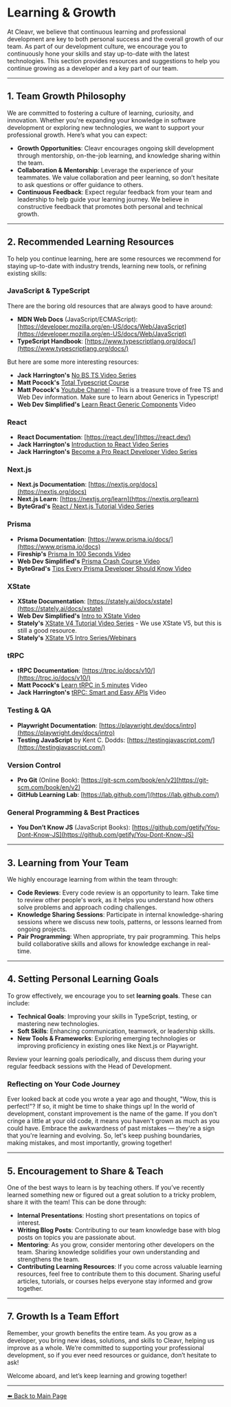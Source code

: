 # Learning & Growth

At Cleavr, we believe that continuous learning and professional development are key to both personal success and the overall growth of our team. As part of our development culture, we encourage you to continuously hone your skills and stay up-to-date with the latest technologies. This section provides resources and suggestions to help you continue growing as a developer and a key part of our team.

---

## 1. Team Growth Philosophy

We are committed to fostering a culture of learning, curiosity, and innovation. Whether you're expanding your knowledge in software development or exploring new technologies, we want to support your professional growth. Here’s what you can expect:

- **Growth Opportunities**: Cleavr encourages ongoing skill development through mentorship, on-the-job learning, and knowledge sharing within the team.
- **Collaboration & Mentorship**: Leverage the experience of your teammates. We value collaboration and peer learning, so don’t hesitate to ask questions or offer guidance to others.
- **Continuous Feedback**: Expect regular feedback from your team and leadership to help guide your learning journey. We believe in constructive feedback that promotes both personal and technical growth.

---

## 2. Recommended Learning Resources

To help you continue learning, here are some resources we recommend for staying up-to-date with industry trends, learning new tools, or refining existing skills:

### JavaScript & TypeScript

There are the boring old resources that are always good to have around:

- **MDN Web Docs** (JavaScript/ECMAScript): [https://developer.mozilla.org/en-US/docs/Web/JavaScript](https://developer.mozilla.org/en-US/docs/Web/JavaScript)
- **TypeScript Handbook**: [https://www.typescriptlang.org/docs/](https://www.typescriptlang.org/docs/)

But here are some more interesting resources:

- **Jack Harrington's** [No BS TS Video Series](https://www.youtube.com/watch?v=LKVHFHJsiO0&list=PLNqp92_EXZBJYFrpEzdO2EapvU0GOJ09n)
- **Matt Pocock's** [Total Typescript Course](https://www.totaltypescript.com/)
- **Matt Pocock's** [Youtube Channel](https://www.youtube.com/@mattpocockuk) - This is a treasure trove of free TS and Web Dev information. Make sure to learn about Generics in Typescript!
- **Web Dev Simplified's** [Learn React Generic Components](https://www.youtube.com/watch?v=5s6dIkrv6Y4) Video

### React

- **React Documentation**: [https://react.dev/](https://react.dev/)
- **Jack Harrington's** [Introduction to React Video Series](https://www.youtube.com/watch?v=j8AVXNozac8&list=PLNqp92_EXZBKa1U7JbgUwBnDk3XzYDvXe)
- **Jack Harrington's** [Become a Pro React Developer Video Series](https://www.youtube.com/watch?v=j8s01ThR7bQ&list=PLNqp92_EXZBJs6rKouX5U8-tWJgTLaeKv)

### Next.js

- **Next.js Documentation**: [https://nextjs.org/docs](https://nextjs.org/docs)
- **Next.js Learn**: [https://nextjs.org/learn](https://nextjs.org/learn)
- **ByteGrad's** [React / Next.js Tutorial Video Series](https://www.youtube.com/watch?v=Qdkg_mrniLk&list=PLK5U0tyd34tBYZ1L6rplNfFNNQPwgCRR0)

### Prisma

- **Prisma Documentation**: [https://www.prisma.io/docs/](https://www.prisma.io/docs)
- **Fireship's** [Prisma In 100 Seconds Video](https://www.youtube.com/watch?v=rLRIB6AF2Dg)
- **Web Dev Simplified's** [Prisma Crash Course Video](https://youtu.be/RebA5J-rlwg?si=hEEM70-tWdciRrXS)
- **ByteGrad's** [Tips Every Prisma Developer Should Know Video](https://www.youtube.com/watch?v=Sdd1ScMHzrI)

### XState

- **XState Documentation**: [https://stately.ai/docs/xstate](https://stately.ai/docs/xstate)
- **Web Dev Simplified's** [Intro to XState Video](https://www.youtube.com/watch?v=s0h34OkEVUE)
- **Stately's** [XState V4 Tutorial Video Series](https://www.youtube.com/watch?v=_5dAlGaqhck&list=PLvWgkXBB3dd4ocSi17y1JmMmz7S5cV8vI) - We use XState V5, but this is still a good resource.
- **Stately's** [XState V5 Intro Series/Webinars](https://www.youtube.com/watch?v=TRVjeil-y74&list=PLvWgkXBB3dd6a3Iau-azlLDlGRY63_5it)

### tRPC

- **tRPC Documentation**: [https://trpc.io/docs/v10/](https://trpc.io/docs/v10/)
- **Matt Pocock's** [Learn tRPC in 5 minutes](https://youtu.be/S6rcrkbsDI0?si=mWte7c28XxxmE_pF) Video
- **Jack Harrington's** [tRPC: Smart and Easy APIs](https://www.youtube.com/watch?v=Lam0cYOEst8) Video

### Testing & QA

- **Playwright Documentation**: [https://playwright.dev/docs/intro](https://playwright.dev/docs/intro)
- **Testing JavaScript** by Kent C. Dodds: [https://testingjavascript.com/](https://testingjavascript.com/)

### Version Control

- **Pro Git** (Online Book): [https://git-scm.com/book/en/v2](https://git-scm.com/book/en/v2)
- **GitHub Learning Lab**: [https://lab.github.com/](https://lab.github.com/)

### General Programming & Best Practices

- **You Don’t Know JS** (JavaScript Books): [https://github.com/getify/You-Dont-Know-JS](https://github.com/getify/You-Dont-Know-JS)

---

## 3. Learning from Your Team

We highly encourage learning from within the team through:

- **Code Reviews**: Every code review is an opportunity to learn. Take time to review other people's work, as it helps you understand how others solve problems and approach coding challenges.
- **Knowledge Sharing Sessions**: Participate in internal knowledge-sharing sessions where we discuss new tools, patterns, or lessons learned from ongoing projects.
- **Pair Programming**: When appropriate, try pair programming. This helps build collaborative skills and allows for knowledge exchange in real-time.

---

## 4. Setting Personal Learning Goals

To grow effectively, we encourage you to set **learning goals**. These can include:

- **Technical Goals**: Improving your skills in TypeScript, testing, or mastering new technologies.
- **Soft Skills**: Enhancing communication, teamwork, or leadership skills.
- **New Tools & Frameworks**: Exploring emerging technologies or improving proficiency in existing ones like Next.js or Playwright.

Review your learning goals periodically, and discuss them during your regular feedback sessions with the Head of Development.

### Reflecting on Your Code Journey

Ever looked back at code you wrote a year ago and thought, "Wow, this is perfect!"? If so, it might be time to shake things up! In the world of development, constant improvement is the name of the game. If you don't cringe a little at your old code, it means you haven't grown as much as you could have. Embrace the awkwardness of past mistakes — they're a sign that you're learning and evolving. So, let's keep pushing boundaries, making mistakes, and most importantly, growing together!

---

## 5. Encouragement to Share & Teach

One of the best ways to learn is by teaching others. If you’ve recently learned something new or figured out a great solution to a tricky problem, share it with the team! This can be done through:

- **Internal Presentations**: Hosting short presentations on topics of interest.
- **Writing Blog Posts**: Contributing to our team knowledge base with blog posts on topics you are passionate about.
- **Mentoring**: As you grow, consider mentoring other developers on the team. Sharing knowledge solidifies your own understanding and strengthens the team.
- **Contributing Learning Resources**: If you come across valuable learning resources, feel free to contribute them to this document. Sharing useful articles, tutorials, or courses helps everyone stay informed and grow together.

---

## 7. Growth Is a Team Effort

Remember, your growth benefits the entire team. As you grow as a developer, you bring new ideas, solutions, and skills to Cleavr, helping us improve as a whole. We’re committed to supporting your professional development, so if you ever need resources or guidance, don’t hesitate to ask!

Welcome aboard, and let’s keep learning and growing together!

---

[⬅️ Back to Main Page](../New%20Developer%20Orientation%20and%20Resources.md)
